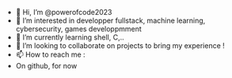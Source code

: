 - 👋 Hi, I’m @powerofcode2023
- 👀 I’m interested in developper fullstack, machine learning, cybersecurity, games developpmment
- 🌱 I’m currently learning shell, C,..
- 💞️ I’m looking to collaborate on projects to bring my experience !
- 📫 How to reach me :
- On github, for now

<!---
powerofcode2023/powerofcode2023 is a ✨ special ✨ repository because its `README.md` (this file) appears on your GitHub profile.
You can click the Preview link to take a look at your changes.
--->
